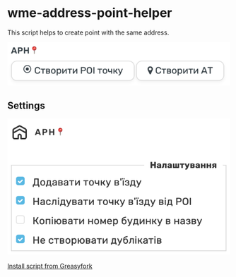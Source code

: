 # wme-address-point-helper
This script helps to create point with the same address.

![](screenshot.png)

## Settings

![](settings.png)

[Install script from Greasyfork](https://greasyfork.org/en/scripts/45339-wme-address-point-helper)